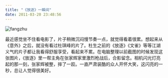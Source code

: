 ```yaml
---
title: "《放逐》一瞬间"
date: 2011-03-20 23:48:56
---
```


![](../../../images/2011/fangzhu.jpg "fangzhu") 

最近感觉坐不住看电影了，片子稍微沉闷慢节奏一点，就觉得看着很累。想起来从《意外》之后，就没有看过杜琪峰的片了。杜生之前的《放逐》《文雀》等等江湖义气的片子都让我看得舒服享受，看起来不累。在电脑整理以前截图的时候发现这张图片，《放逐》里一帮主角在张家辉家里激烈枪战后，合影留念。相机闪光灯亮起的那一刻，张家辉被整，摔了一跤。一直严肃装酷的众人开怀大笑，这闪亮的一秒，总让人觉得很美好。